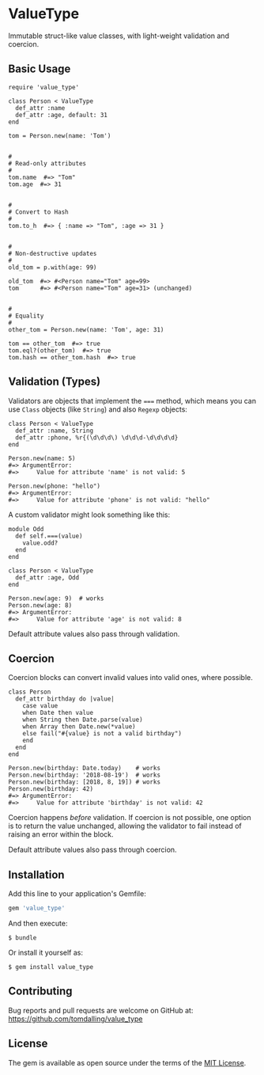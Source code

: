 # ValueType

Immutable struct-like value classes, with light-weight validation and coercion.


## Basic Usage

    require 'value_type'

    class Person < ValueType
      def_attr :name
      def_attr :age, default: 31
    end

    tom = Person.new(name: 'Tom')


    #
    # Read-only attributes
    #
    tom.name  #=> "Tom"
    tom.age  #=> 31


    #
    # Convert to Hash
    #
    tom.to_h  #=> { :name => "Tom", :age => 31 }


    #
    # Non-destructive updates
    #
    old_tom = p.with(age: 99)

    old_tom  #=> #<Person name="Tom" age=99>
    tom      #=> #<Person name="Tom" age=31> (unchanged)


    #
    # Equality
    #
    other_tom = Person.new(name: 'Tom', age: 31)

    tom == other_tom  #=> true
    tom.eql?(other_tom)  #=> true
    tom.hash == other_tom.hash  #=> true


## Validation (Types)

Validators are objects that implement the `===` method,
which means you can use `Class` objects (like `String`) and also `Regexp` objects:

    class Person < ValueType
      def_attr :name, String
      def_attr :phone, %r{(\d\d\d\) \d\d\d-\d\d\d\d}
    end

    Person.new(name: 5)
    #=> ArgumentError:
    #=>     Value for attribute 'name' is not valid: 5

    Person.new(phone: "hello")
    #=> ArgumentError:
    #=>     Value for attribute 'phone' is not valid: "hello"

A custom validator might look something like this:

    module Odd
      def self.===(value)
        value.odd?
      end
    end

    class Person < ValueType
      def_attr :age, Odd
    end

    Person.new(age: 9)  # works
    Person.new(age: 8)
    #=> ArgumentError:
    #=>     Value for attribute 'age' is not valid: 8

Default attribute values also pass through validation.

## Coercion

Coercion blocks can convert invalid values into valid ones, where possible.

    class Person
      def_attr birthday do |value|
        case value
        when Date then value
        when String then Date.parse(value)
        when Array then Date.new(*value)
        else fail("#{value} is not a valid birthday")
        end
      end
    end

    Person.new(birthday: Date.today)    # works
    Person.new(birthday: '2018-08-19')  # works
    Person.new(birthday: [2018, 8, 19]) # works
    Person.new(birthday: 42)
    #=> ArgumentError:
    #=>     Value for attribute 'birthday' is not valid: 42

Coercion happens _before_ validation.
If coercion is not possible, one option is to return the value unchanged,
allowing the validator to fail instead of raising an error within the block.

Default attribute values also pass through coercion.

## Installation

Add this line to your application's Gemfile:

```ruby
gem 'value_type'
```

And then execute:

    $ bundle

Or install it yourself as:

    $ gem install value_type


## Contributing

Bug reports and pull requests are welcome on GitHub at:
https://github.com/tomdalling/value_type


## License

The gem is available as open source under the terms of the [MIT
License](http://opensource.org/licenses/MIT).

